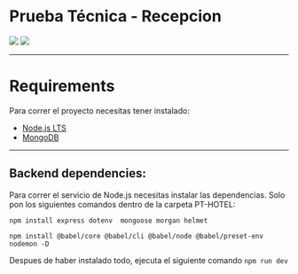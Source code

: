 # Prueba Técnica - Recepcion

![](https://img.shields.io/badge/Project%20Version-0.0.1-brightgreen) ![](https://img.shields.io/badge/node-%3E=%2016.0.0-brightgreen)

---

# Requirements

Para correr el proyecto necesitas tener instalado:

- [Node.js LTS](https://nodejs.org/es/download/ "Node.js")
- [MongoDB](https://www.mongodb.com/try/download/community "MongoDB")

---

## Backend dependencies:

Para correr el servicio de Node.js necesitas instalar las dependencias. Solo pon los siguientes comandos dentro de la carpeta PT-HOTEL:

`npm install express dotenv  mongoose morgan helmet`

`npm install @babel/core @babel/cli @babel/node @babel/preset-env nodemon -D`

Despues de haber instalado todo, ejecuta el siguiente comando `npm run dev`
